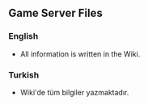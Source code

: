 ## Game Server Files

### English

- All information is written in the Wiki.

### Turkish

- Wiki'de tüm bilgiler yazmaktadır.